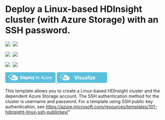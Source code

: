 # Deploy a Linux-based HDInsight cluster (with Azure Storage) with an SSH password.

<IMG SRC="https://azbotstorage.blob.core.windows.net/badges/101-hdinsight-linux-ssh-password/PublicLastTestDate.svg" />&nbsp;
<IMG SRC="https://azbotstorage.blob.core.windows.net/badges/101-hdinsight-linux-ssh-password/PublicDeployment.svg" />&nbsp;

<IMG SRC="https://azbotstorage.blob.core.windows.net/badges/101-hdinsight-linux-ssh-password/FairfaxLastTestDate.svg" />&nbsp;
<IMG SRC="https://azbotstorage.blob.core.windows.net/badges/101-hdinsight-linux-ssh-password/FairfaxDeployment.svg" />&nbsp;

<IMG SRC="https://azbotstorage.blob.core.windows.net/badges/101-hdinsight-linux-ssh-password/BestPracticeResult.svg" />&nbsp;
<IMG SRC="https://azbotstorage.blob.core.windows.net/badges/101-hdinsight-linux-ssh-password/CredScanResult.svg" />&nbsp;

<a href="https://portal.azure.com/#create/Microsoft.Template/uri/https%3A%2F%2Fraw.githubusercontent.com%2FAzure%2Fazure-quickstart-templates%2Fmaster%2F101-hdinsight-linux-ssh-password%2Fazuredeploy.json" target="_blank">
    <img src="https://raw.githubusercontent.com/Azure/azure-quickstart-templates/master/1-CONTRIBUTION-GUIDE/images/deploytoazure.png"/>
</a>
<a href="http://armviz.io/#/?load=https%3A%2F%2Fraw.githubusercontent.com%2FAzure%2Fazure-quickstart-templates%2Fmaster%2F101-hdinsight-linux-ssh-password%2Fazuredeploy.json" target="_blank">
    <img src="https://raw.githubusercontent.com/Azure/azure-quickstart-templates/master/1-CONTRIBUTION-GUIDE/images/visualizebutton.png"/>
</a>

This template allows you to create a Linux-based HDInsight cluster and the dependent Azure Storage account. The SSH authentication method for the cluster is username and password. For a template using SSH public key authentication, see https://azure.microsoft.com/resources/templates/101-hdinsight-linux-ssh-publickey/"
